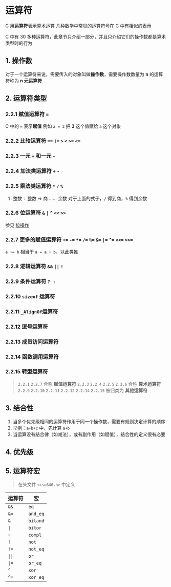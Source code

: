 # 运算符

C 用**运算符**表示算术运算
几种数学中常见的运算符号在 C 中有相似的表示

C 中有 30 多种运算符，此章节只介绍一部分，并且只介绍它们的操作数都是算术类型时的行为

## 1. 操作数

对于一个运算符来说，需要传入的对象叫做**操作数**，需要操作数数量为 **n** 的运算符称为 **n 元运算符**

## 2. 运算符类型

### 2.2.1 赋值运算符 `=`

C 中的 `=` 表示**赋值**
例如 `a = 3` 把 **3** 这个值赋给 `a` 这个对象

### 2.2.2 比较运算符 `==` `!=` `>` `<` `>=` `<=`

### 2.2.3 一元 `+` 和一元 `-`

### 2.2.4 加法类运算符 `+` `-`

### 2.2.5 乘法类运算符 `*` `/` `%`

1. 整数 ÷ 整数 => 商 …… 余数
   对于上面的式子，`/` 得到商，`%` 得到余数

### 2.2.6 位运算符 `&` `|` `^` `<<` `>>`

参见 [位操作](/教程/正文/语法和标准库/unk_位操作.md)

### 2.2.7 更多的赋值运算符 `+=` `-=` `*=` `/=` `%=` `&=` `|=` `^=` `<<=` `>>=`

`a += b` 相当于 `a = a + b`，以此类推

### 2.2.8 逻辑运算符 `&&` `||` `!`

### 2.2.9 条件运算符 `? :`

### 2.2.10 `sizeof` 运算符

### 2.2.11 `_AlignOf`运算符

### 2.2.12 逗号运算符

### 2.2.13 成员访问运算符

### 2.2.14 函数调用运算符

### 2.2.15 转型运算符

> `2.2.1` `2.2.7` 合称 **赋值运算符**
> `2.2.3` `2.2.4` `2.2.5` `2.2.6` 合称 **算术运算符**
> `2.2.9` `2.2.10` `2.2.11` `2.2.12` `2.2.14` `2.2.15` 被归类为 **其他运算符**

## 3. 结合性

1. 当多个优先级相同的运算符作用于同一个操作数，需要有规则决定计算的顺序
2. 举例：`a+b+c` 中，先计算 `a+b`
3. 当运算没有结合律（如减法），或有副作用（如赋值），结合性的定义很有必要

## 4. 优先级

## 5. 运算符宏

> 在头文件 `<iso646.h>` 中定义

| 运算符    | 宏        |
|--------|----------|
| `&&`   | `eq`     |
| `&=`   | `and_eq` |
| `&`    | `bitand` |
| `\|`   | `bitor`  |
| `~`    | `compl`  |
| `!`    | `not`    |
| `!=`   | `not_eq` |
| `\|\|` | `or`     |
| `\|=`  | `or_eq`  |
| `^`    | `xor`    |
| `^=`   | `xor_eq` |
